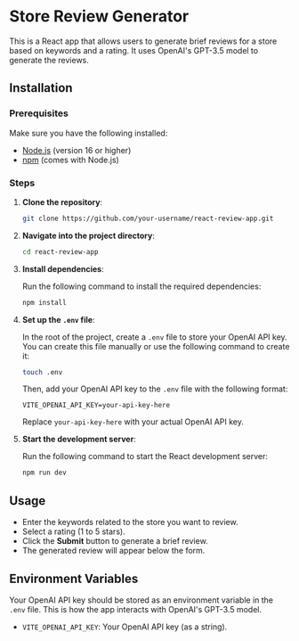 # Store Review Generator

This is a React app that allows users to generate brief reviews for a store based on keywords and a rating. It uses OpenAI's GPT-3.5 model to generate the reviews.

## Installation

### Prerequisites
Make sure you have the following installed:
- [Node.js](https://nodejs.org/) (version 16 or higher)
- [npm](https://www.npmjs.com/) (comes with Node.js)

### Steps

1. **Clone the repository**:

    ```bash
    git clone https://github.com/your-username/react-review-app.git
    ```

2. **Navigate into the project directory**:

    ```bash
    cd react-review-app
    ```

3. **Install dependencies**:

    Run the following command to install the required dependencies:

    ```bash
    npm install
    ```

4. **Set up the `.env` file**:

    In the root of the project, create a `.env` file to store your OpenAI API key. You can create this file manually or use the following command to create it:

    ```bash
    touch .env
    ```

    Then, add your OpenAI API key to the `.env` file with the following format:

    ```
    VITE_OPENAI_API_KEY=your-api-key-here
    ```

    Replace `your-api-key-here` with your actual OpenAI API key.

5. **Start the development server**:

    Run the following command to start the React development server:

    ```bash
    npm run dev
    ```


## Usage

- Enter the keywords related to the store you want to review.
- Select a rating (1 to 5 stars).
- Click the **Submit** button to generate a brief review.
- The generated review will appear below the form.

## Environment Variables

Your OpenAI API key should be stored as an environment variable in the `.env` file. This is how the app interacts with OpenAI's GPT-3.5 model.

- `VITE_OPENAI_API_KEY`: Your OpenAI API key (as a string).

